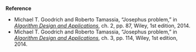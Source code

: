 **Reference**

- Michael T. Goodrich and Roberto Tamassia, “Josephus problem,” in *[Algorithm Design and Applications](http://www.amazon.com/Algorithm-Design-Applications-Michael-Goodrich/dp/1118335910)*, ch. 2, pp. 87, Wiley, 1st edition, 2014.
- Michael T. Goodrich and Roberto Tamassia, “Josephus problem,” in *[Algorithm Design and Applications](http://www.amazon.com/Algorithm-Design-Applications-Michael-Goodrich/dp/1118335910)*, ch. 3, pp. 114, Wiley, 1st edition, 2014.